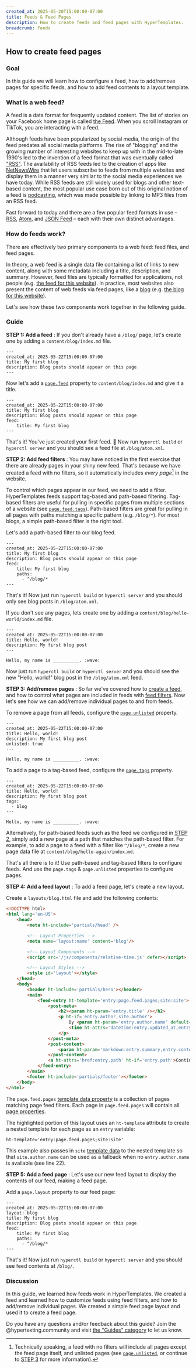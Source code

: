 ```yaml
---
created_at: 2025-05-20T15:00:00-07:00
title: Feeds & Feed Pages
description: How to create feeds and feed pages with HyperTemplates.
breadcrumb: Feeds
---
```


## How to create feed pages

<auto-toc selectors='h3,h4,h5,h6,dl dt'></auto-toc>

### Goal

In this guide we will learn how to configure a feed, how to add/remove pages for specific feeds, and how to add feed contents to a layout template.

### What is a web feed?

A feed is a data format for frequently updated content.
The list of stories on your Facebook home page is called [the Feed].
When you scroll Instagram or TikTok, you are interacting with a feed.

Although feeds have been popularized by social media, the origin of the feed predates all social media platforms.
The rise of "blogging" and the growing number of interesting websites to keep up with in the mid-to-late 1990's led to the invention of a feed format that was eventually called ["RSS"].
The availability of RSS feeds led to the creation of apps like [NetNewsWire] that let users subscribe to feeds from multiple websites and display them in a manner very similar to the social media experiences we have today.
While RSS feeds are still widely used for blogs and other text-based content, the most popular use case born out of this original notion of a feed is [podcasting], which was made possible by linking to MP3 files from an RSS feed.

Fast forward to today and there are a few popular feed formats in use – [RSS], [Atom], and [JSON Feed] – each with their own distinct advantages.

### How do feeds work?

There are effectively two primary components to a web feed: feed files, and feed pages.

In theory, a web feed is a single data file containing a list of links to new content, along with some metadata including a title, description, and summary.
However, feed files are typically formatted for applications, not people (e.g. [the feed for this website](/blog/atom.xml)).
In practice, most websites also present the content of web feeds via feed pages, like a [blog] (e.g. [the blog for this website](/blog/)).

Let's see how these two components work together in the following guide.


### Guide

**STEP 1: Add a feed**
: If you don't already have a `/blog/` page, let's create one by adding a `content/blog/index.md` file.

  <code-snippet ht-block filename='content/blog/index.md'>
  
  ```plaintext
  ---
  created_at: 2025-05-22T15:00:00-07:00
  title: My first blog
  description: Blog posts should appear on this page
  ---
  ```

  </code-snippet>

  Now let's add a [`page.feed`] property to `content/blog/index.md` and give it a title.

  <code-snippet ht-block filename='content/blog/index.md' highlight='5-6'>
  
  ```plaintext
  ---
  created_at: 2025-05-22T15:00:00-07:00
  title: My first blog
  description: Blog posts should appear on this page
  feed:
      title: My first blog
  ---
  ```

  </code-snippet>

  That's it!
  You've just created your first feed. 👏
  Now run `hyperctl build` or `hyperctl server` and you should see a feed file at `/blog/atom.xml`.

**STEP 2: Add feed filters**
: You may have noticed in the first exercise that there are already pages in your shiny new feed.
  That's because we have created a feed with no filters, so it automatically includes _every page_[^1] in the website.

  To control which pages appear in our feed, we need to add a filter.
  HyperTemplates feeds support tag-based and path-based filtering.
  Tag-based filters are useful for pulling in specific pages from multiple sections of a website (see [`page.feed.tags`]).
  Path-based filters are great for pulling in all pages with paths matching a specific pattern (e.g. `/blog/*`).
  For most blogs, a simple path-based filter is the right tool.

  Let's add a path-based filter to our blog feed.

  <code-snippet ht-block filename='content/blog/index.md' highlight='7-8'>
  
  ```plaintext
  ---
  created_at: 2025-05-22T15:00:00-07:00
  title: My first blog
  description: Blog posts should appear on this page
  feed:
      title: My first blog
      paths:
        - ^/blog/*
  ---
  ```

  </code-snippet>

  That's it!
  Now just run `hyperctl build` or `hyperctl server` and you should only see blog posts in `/blog/atom.xml`.

  If you don't see any pages, lets create one by adding a `content/blog/hello-world/index.md` file.

  <code-snippet ht-block filename='content/blog/hello-world/index.md'>
  
  ```plaintext
  ---
  created_at: 2025-05-22T15:00:00-07:00
  title: Hello, world!
  description: My first blog post
  ---

  Hello, my name is __________. :wave:
  ```

  </code-snippet>

  Now just run `hyperctl build` or `hyperctl server` and you should see the new "Hello, world!" blog post in the `/blog/atom.xml` feed.

**STEP 3: Add/remove pages**
: So far we've covered how to [create a feed](#step-1-add-a-feed), and how to control what pages are included in feeds with [feed filters](#step-2-add-feed-filters).
  Now let's see how we can add/remove individual pages to and from feeds.

  To remove a page from all feeds, configure the [`page.unlisted`] property.

  <code-snippet ht-block filename='content/blog/hello-world/index.md' highlight='5'>
  
  ```plaintext
  ---
  created_at: 2025-05-22T15:00:00-07:00
  title: Hello, world!
  description: My first blog post
  unlisted: true
  ---

  Hello, my name is __________. :wave:
  ```

  </code-snippet>

  To add a page to a tag-based feed, configure the [`page.tags`] property.

  <code-snippet ht-block filename='content/blog/hello-world/index.md' highlight='5-6'>
  
  ```plaintext
  ---
  created_at: 2025-05-22T15:00:00-07:00
  title: Hello, world!
  description: My first blog post
  tags:
    - blog
  ---

  Hello, my name is __________. :wave:
  ```

  </code-snippet>

  Alternatively, for path-based feeds such as the feed we configured in [STEP 2](#step-2-add-feed-filters), simply add a new page at a path that matches the path-based filter.
  For example, to add a page to a feed with a filter like `^/blog/*`, create a new page data file at `content/blog/hello-again/index.md`.

  That's all there is to it!
  Use path-based and tag-based filters to configure feeds.
  And use the `page.tags` & `page.unlisted` properties to configure pages.

**STEP 4: Add a feed layout**
: To add a feed page, let's create a new layout.

  Create a `layouts/blog.html` file and add the following contents:

  <code-snippet ht-block filename='layouts/blog.html' highlights='18-30' with-line-numbers>
  
  ```html
  <!DOCTYPE html>
  <html lang='en-US'>
      <head>
          <meta ht-include='partials/head' />
  
          <!-- Layout Properties -->
          <meta name='layout:name' content='blog'/>
  
          <!-- Layout Components -->
          <script src='/js/components/relative-time.js' defer></script>
  
          <!-- Layout Styles -->
          <style id='layout'></style>
      </head>
      <body>
          <header ht-include='partials/hero'></header>
          <main>
              <feed-entry ht-template='entry:page.feed.pages;site:site'>
                  <post-meta>
                      <h2><param ht-param='entry.title' /></h2>
                      <p ht-if='entry.author,site.author'>
                          By <param ht-param='entry.author.name' default='Team HyperTemplates'>,
                          <time ht-attrs='datetime:entry.updated_at,entry.created_at'></time>
                      </p>
                  </post-meta>
                  <post-content>
                      <param ht-param='markdown:entry.summary,entry.content' />
                  </post-content>
                  <a ht-attrs='href:entry.path' ht-if='entry.path'>Continue reading...</a>
              </feed-entry>
          </main>
          <footer ht-include='partials/footer'></footer>
      </body>
  </html>
  ```
  
  </code-snippet>

  The `page.feed.pages` [template data property] is a collection of pages matching page feed filters.
  Each page in `page.feed.pages` will contain all [page properties].

  The highlighted portion of this layout uses an `ht-template` attribute to create a nested template for each page as an `entry` variable:

  ```plaintext
  ht-template='entry:page.feed.pages;site:site'
  ```

  This example also passes in `site` [template data] to the nested template so that `site.author.name` can be used as a fallback when no `entry.author.name` is available (see line 22).

**STEP 5: Add a feed page**
: Let's use our new feed layout to display the contents of our feed, making a feed page.

  Add a `page.layout` property to our feed page:

  <code-snippet ht-block filename='content/blog/index.md' highlight='3'>
  
  ```plaintext
  ---
  created_at: 2025-05-22T15:00:00-07:00
  layout: blog
  title: My first blog
  description: Blog posts should appear on this page
  feed:
      title: My first blog
      paths:
        - ^/blog/*
  ---
  ```

  </code-snippet>

  That's it!
  Now just run `hyperctl build` or `hyperctl server` and you should see feed contents at `/blog/`.

### Discussion

In this guide, we learned how feeds work in HyperTemplates.
We created a feed and learned how to customize feeds using feed filters, and how to add/remove individual pages.
We created a simple feed page layout and used it to create a feed page.

Do you have any questions and/or feedback about this guide?
Join the @hypertexting.community and visit [the "Guides" category](https://hypertexting.community/c/hypertemplates/guides) to let us know.

<!-- Footnotes -->
[^1]: Technically speaking, a feed with no filters will include all pages except the feed page itself, and unlisted pages (see [`page.unlisted`](/docs/reference/cms/page/#page-unlisted), or continue to [STEP 3](#step-3-add-remove-pages) for more information).

<!-- Links -->
[template data]: /docs/reference/core/data/
[template data property]: /docs/reference/core/data/#template-data-properties
[template data object]: /docs/reference/core/data/#template-data-object
[the Feed]: https://www.facebook.com/help/1155510281178725/
[rich history]: https://www.rssboard.org/rss-history

["RSS"]: https://en.wikipedia.org/wiki/RSS
[NetNewsWire]: https://netnewswire.com
[podcasting]: https://en.wikipedia.org/wiki/Podcast
[RSS]: https://www.rssboard.org/rss-specification
[Atom]: https://www.ietf.org/rfc/rfc4287.txt
[JSON Feed]: https://www.jsonfeed.org
[blog]: https://en.wikipedia.org/wiki/Blog

[`page.feed`]: /docs/reference/cms/page/#page-feed
[`page.feed.tags`]: /docs/reference/cms/page/#page-feed
[`page.tags`]: /docs/reference/cms/page/#page-tags
[`page.unlisted`]: /docs/reference/cms/page/#page-unlisted

[page properties]: /docs/reference/cms/page/#properties